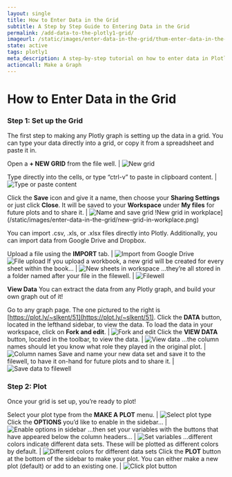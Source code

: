 ```yaml
---
layout: single
title: How to Enter Data in the Grid
subtitle: A Step by Step Guide to Entering Data in the Grid
permalink: /add-data-to-the-plotly1-grid/
imageurl: /static/images/enter-data-in-the-grid/thum-enter-data-in-the-grid.png
state: active
tags: plotly1
meta_description: A step-by-step tutorial on how to enter data in Plotly for easy, online graphing. Upload data from your computer, import from Google Drive, or import from Dropbox.
actioncall: Make a Graph
---
```


# How to Enter Data in the Grid

### Step 1: Set up the Grid

The first step to making any Plotly graph is setting up the data in a grid.
You can type your data directly into a grid, or copy it from a spreadsheet and paste it in.


Open a **+ NEW GRID** from the file well. | ![New grid](/static/images/enter-data-in-the-grid/new-grid.png)

Type directly into the cells, or type &#8220;ctrl-v&#8221; to paste in clipboard content. | ![Type or paste content](/static/images/enter-data-in-the-grid/type-or-paste-content.png)

Click the **Save** icon and give it a name, then choose your **Sharing Settings** or just click **Close**. It will be saved to your **Workspace** under **My files** for future plots and to share it. | ![Name and save grid](/static/images/enter-data-in-the-grid/name-and-save-grid.png) !New grid in workplace](/static/images/enter-data-in-the-grid/new-grid-in-workplace.png)

You can import .csv, .xls, or .xlsx files directly into Plotly. Additionally, you can import data from Google Drive and Dropbox.

Upload a file using the **IMPORT** tab. | ![Import from Google Drive](/static/images/enter-data-in-the-grid/import-from-google-drive.png) ![File upload](/static/images/enter-data-in-the-grid/file-upload.png)
If you upload a workbook, a new grid will be created for every sheet within the book&#8230; | ![New sheets in workspace](/static/images/enter-data-in-the-grid/new-sheets-in-workspace.png)
&#8230;they’re all stored in a folder named after your file in the filewell. | ![Filewell](/static/images/enter-data-in-the-grid/filewell.png)

**View Data**
You can extract the data from any Plotly graph, and build your own graph out of it!

Go to any graph page. The one pictured to the right is [https://plot.ly/~slkent/51](https://plot.ly/~slkent/51). Click the **DATA** button, located in the lefthand sidebar, to view the data. To load the data in your workspace, click on **Fork and edit**. | ![Fork and edit](/static/images/enter-data-in-the-grid/view-data-fork-and-edit.png)
Click the **VIEW DATA** button, located in the toolbar, to view the data. | ![View data](/static/images/enter-data-in-the-grid/get-data.png)
&#8230;the column names should let you know what role they played in the original plot. | ![Column names](/static/images/enter-data-in-the-grid/column-names.png)
Save and name your new data set and save it to the filewell, to have it on-hand for future plots and to share it. | ![Save data to filewell](/static/images/enter-data-in-the-grid/save-data.png)

### Step 2: Plot

Once your grid is set up, you’re ready to plot!

Select your plot type from the **MAKE A PLOT** menu. | ![Select plot type](/static/images/enter-data-in-the-grid/select-plot-type.png)
Click the **OPTIONS** you’d like to enable in the sidebar&#8230; | ![Enable options in sidebar](/static/images/enter-data-in-the-grid/enable-options.png)
&#8230;then set your variables with the buttons that have appeared below the column headers&#8230; | ![Set variables](/static/images/enter-data-in-the-grid/set-variables.png)
&#8230;different colors indicate different data sets. These will be plotted as different colors by default. | ![Different colors for different data sets](/static/images/enter-data-in-the-grid/different-colors.png)
Click the **PLOT** button at the bottom of the sidebar to make your plot. You can either make a new plot (default) or add to an existing one. | ![Click plot button](/static/images/enter-data-in-the-grid/click-plot-button.png)
